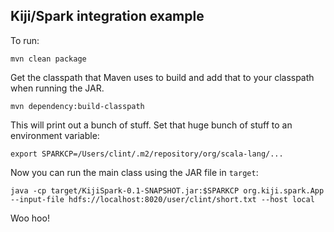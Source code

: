 Kiji/Spark integration example
------------------------------

To run:

    mvn clean package

Get the classpath that Maven uses to build and add that to your classpath when running the JAR.

    mvn dependency:build-classpath

This will print out a bunch of stuff.  Set that huge bunch of stuff to an environment variable:

    export SPARKCP=/Users/clint/.m2/repository/org/scala-lang/...

Now you can run the main class using the JAR file in `target`:

    java -cp target/KijiSpark-0.1-SNAPSHOT.jar:$SPARKCP org.kiji.spark.App --input-file hdfs://localhost:8020/user/clint/short.txt --host local

Woo hoo!
